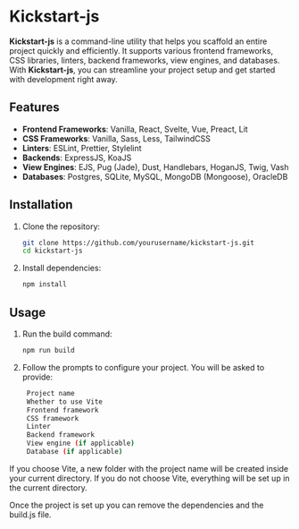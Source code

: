# Kickstart-js

**Kickstart-js** is a command-line utility that helps you scaffold an entire project quickly and efficiently. It supports various frontend frameworks, CSS libraries, linters, backend frameworks, view engines, and databases. With **Kickstart-js**, you can streamline your project setup and get started with development right away.

## Features

- **Frontend Frameworks**: Vanilla, React, Svelte, Vue, Preact, Lit
- **CSS Frameworks**: Vanilla, Sass, Less, TailwindCSS
- **Linters**: ESLint, Prettier, Stylelint
- **Backends**: ExpressJS, KoaJS
- **View Engines**: EJS, Pug (Jade), Dust, Handlebars, HoganJS, Twig, Vash
- **Databases**: Postgres, SQLite, MySQL, MongoDB (Mongoose), OracleDB

## Installation

1. Clone the repository:
   ```bash
   git clone https://github.com/yourusername/kickstart-js.git
   cd kickstart-js

2. Install dependencies:
    ```bash
    npm install

## Usage

1. Run the build command:
    ```bash
    npm run build

2. Follow the prompts to configure your project. You will be asked to provide:
   ```bash 
    Project name
    Whether to use Vite
    Frontend framework
    CSS framework
    Linter
    Backend framework
    View engine (if applicable)
    Database (if applicable)

If you choose Vite, a new folder with the project name will be created inside your current directory. If you do not choose Vite, everything will be set up in the current directory.

Once the project is set up you can remove the dependencies and the build.js file.
